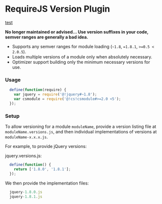 RequireJS Version Plugin
===

[test](@.js)

**No longer maintained or advised... Use version suffixes in your code, semver ranges are generally a bad idea.**

* Supports any semver ranges for module loading (`~1.8`, `=1.8.1`, `>=0.5 < 2.0.5`).
* Loads multiple versions of a module only when absolutely necessary.
* Optimizer support building only the minimum necessary versions for use.

### Usage
```javascript
  define(function(require) {
    var jquery = require('@!jquery#~1.8');
    var csmodule = require('@!cs!csmodule#>=2.0 <5');
  });
```

### Setup

To allow versioning for a module `moduleName`, provide a version listing file at `moduleName.versions.js`, and then
individual implementations of versions at `moduleName-x.x.x.js`.

For example, to provide jQuery versions:

jquery.versions.js:
```javascript
  define(function() { 
    return ['1.8.0', '1.8.1'];
  });
```

We then provide the implementation files:
```javascript
  jquery-1.8.0.js
  jquery-1.8.1.js
```
